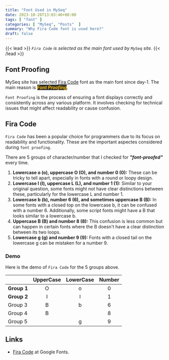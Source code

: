 ```yaml
---
title: "Font Used in MySeq"
date: 2023-10-26T13:03:40+08:00
tags: [ "font" ]
categories: [ "MySeq", "Posts"  ]
summary: "Why Fira Code font is used here?"
draft: false
---
```

{{< lead >}}
*`Fira Code` is selected as the main font used by `MySeq` site.*
{{< /lead >}}

## Font Proofing

MySeq site has selected [Fira Code](https://fonts.google.com/specimen/Fira+Code) font as the main font since day-1.
The main reason is ***<mark style="color:#FFBF00;background:#303030">Font Proofing</mark>***.

`Font Proofing` is the process of ensuring a font displays correctly and consistently across any various platform.
It involves checking for technical issues that might affect readability or cause confusion.

## Fira Code

`Fira Code` has been a popular choice for programmers due to its focus on readability and functionality. 
These are the important aspectes considered during `font proofing`.

There are 5 groups of character/number that I checked for ***"font-proofed"*** every time.

 1. **Lowercase o (o), uppercase O (O), and number 0 (0):** These can be tricky to tell apart, especially in fonts with a round or loopy design.
 1. **Lowercase l (l), uppercase L (L), and number 1 (1):** Similar to your original question, some fonts might not have clear distinctions between these, particularly for the lowercase L and number 1.
 1. **Lowercase b (b), number 6 (6), and sometimes uppercase B (B):** In some fonts with a closed top on the lowercase b, it can be confused with a number 6. Additionally, some script fonts might have a B that looks similar to a lowercase b.
 1. **Uppercase B (B) and number 8 (8):** This confusion is less common but can happen in certain fonts where the B doesn't have a clear distinction between its two loops.
 1. **Lowercase g (g) and number 9 (9):** Fonts with a closed tail on the lowercase g can be mistaken for a number 9.

### Demo 

Here is the demo of `Fira Code` for the 5 groups above.

|             | UpperCase | LowerCase | Number |
| :---------- | :-------: | :-------: | :----: |
| **Group 1** | O | o | 0 |
| **Group 2** | I | l | 1 |
| Group 3     | B | b | 6 |
| Group 4     | B |   | 8 |
| Group 5     |   | g | 9 |

## Links

 - [Fira Code](https://fonts.google.com/specimen/Fira+Code) at Google Fonts.
